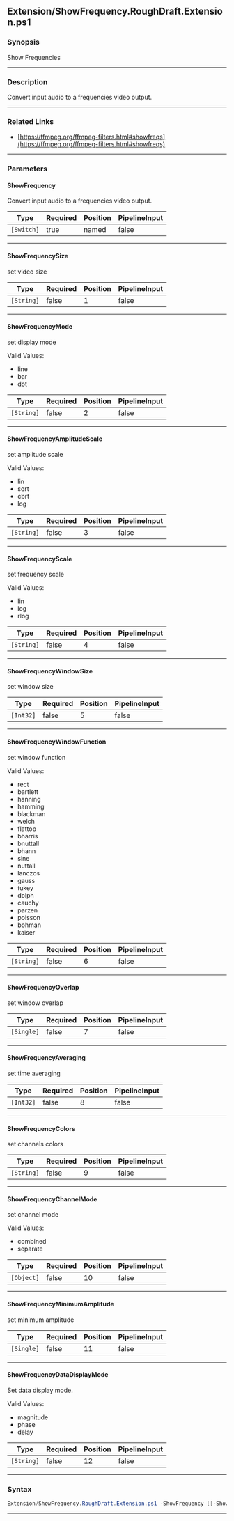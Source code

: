 
Extension/ShowFrequency.RoughDraft.Extension.ps1
------------------------------------------------
### Synopsis
Show Frequencies

---
### Description

Convert input audio to a frequencies video output.

---
### Related Links
* [https://ffmpeg.org/ffmpeg-filters.html#showfreqs](https://ffmpeg.org/ffmpeg-filters.html#showfreqs)



---
### Parameters
#### **ShowFrequency**

Convert input audio to a frequencies video output.






|Type      |Required|Position|PipelineInput|
|----------|--------|--------|-------------|
|`[Switch]`|true    |named   |false        |



---
#### **ShowFrequencySize**

set video size






|Type      |Required|Position|PipelineInput|
|----------|--------|--------|-------------|
|`[String]`|false   |1       |false        |



---
#### **ShowFrequencyMode**

set display mode



Valid Values:

* line
* bar
* dot






|Type      |Required|Position|PipelineInput|
|----------|--------|--------|-------------|
|`[String]`|false   |2       |false        |



---
#### **ShowFrequencyAmplitudeScale**

set amplitude scale



Valid Values:

* lin
* sqrt
* cbrt
* log






|Type      |Required|Position|PipelineInput|
|----------|--------|--------|-------------|
|`[String]`|false   |3       |false        |



---
#### **ShowFrequencyScale**

set frequency scale



Valid Values:

* lin
* log
* rlog






|Type      |Required|Position|PipelineInput|
|----------|--------|--------|-------------|
|`[String]`|false   |4       |false        |



---
#### **ShowFrequencyWindowSize**

set window size






|Type     |Required|Position|PipelineInput|
|---------|--------|--------|-------------|
|`[Int32]`|false   |5       |false        |



---
#### **ShowFrequencyWindowFunction**

set window function



Valid Values:

* rect
* bartlett
* hanning
* hamming
* blackman
* welch
* flattop
* bharris
* bnuttall
* bhann
* sine
* nuttall
* lanczos
* gauss
* tukey
* dolph
* cauchy
* parzen
* poisson
* bohman
* kaiser






|Type      |Required|Position|PipelineInput|
|----------|--------|--------|-------------|
|`[String]`|false   |6       |false        |



---
#### **ShowFrequencyOverlap**

set window overlap






|Type      |Required|Position|PipelineInput|
|----------|--------|--------|-------------|
|`[Single]`|false   |7       |false        |



---
#### **ShowFrequencyAveraging**

set time averaging






|Type     |Required|Position|PipelineInput|
|---------|--------|--------|-------------|
|`[Int32]`|false   |8       |false        |



---
#### **ShowFrequencyColors**

set channels colors






|Type      |Required|Position|PipelineInput|
|----------|--------|--------|-------------|
|`[String]`|false   |9       |false        |



---
#### **ShowFrequencyChannelMode**

set channel mode



Valid Values:

* combined
* separate






|Type      |Required|Position|PipelineInput|
|----------|--------|--------|-------------|
|`[Object]`|false   |10      |false        |



---
#### **ShowFrequencyMinimumAmplitude**

set minimum amplitude






|Type      |Required|Position|PipelineInput|
|----------|--------|--------|-------------|
|`[Single]`|false   |11      |false        |



---
#### **ShowFrequencyDataDisplayMode**

Set data display mode.



Valid Values:

* magnitude
* phase
* delay






|Type      |Required|Position|PipelineInput|
|----------|--------|--------|-------------|
|`[String]`|false   |12      |false        |



---
### Syntax
```PowerShell
Extension/ShowFrequency.RoughDraft.Extension.ps1 -ShowFrequency [[-ShowFrequencySize] <String>] [[-ShowFrequencyMode] <String>] [[-ShowFrequencyAmplitudeScale] <String>] [[-ShowFrequencyScale] <String>] [[-ShowFrequencyWindowSize] <Int32>] [[-ShowFrequencyWindowFunction] <String>] [[-ShowFrequencyOverlap] <Single>] [[-ShowFrequencyAveraging] <Int32>] [[-ShowFrequencyColors] <String>] [[-ShowFrequencyChannelMode] <Object>] [[-ShowFrequencyMinimumAmplitude] <Single>] [[-ShowFrequencyDataDisplayMode] <String>] [<CommonParameters>]
```
---



